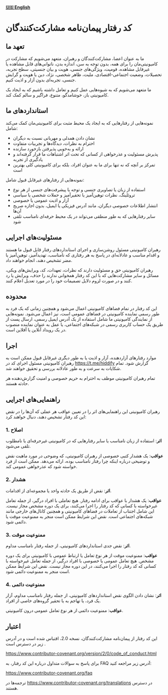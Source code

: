 [**🇺🇸 English**](/CODE_OF_CONDUCT.md)

# کد رفتار پیمان‌نامه مشارکت‌کنندگان

## تعهد ما

ما به عنوان اعضا، مشارکت‌کنندگان و رهبران، متعهد می‌شویم که مشارکت در کامیونیتی‌مان را برای همه، بدون توجه به سن، اندازه بدن، ناتوانی‌های قابل مشاهده یا غیرقابل مشاهده، قومیت، ویژگی‌های جنسی، هویت و بیان جنسیتی، سطح تجربه، تحصیلات، وضعیت اجتماعی-اقتصادی، ملیت، ظاهر شخصی، نژاد، دین یا هویت و گرایش جنسی، تجربه‌ای بدون آزار و اذیت کنیم.

ما متعهد می‌شویم که به شیوه‌هایی عمل کنیم و تعامل داشته باشیم که به ایجاد یک کامیونیتی باز، خوشامدگو، متنوع، فراگیر و سالم کمک کند.

## استانداردهای ما

نمونه‌هایی از رفتارهایی که به ایجاد یک محیط مثبت برای کامیونیتی‌مان کمک می‌کند شامل:

* نشان دادن همدلی و مهربانی نسبت به دیگران
* احترام به نظرات، دیدگاه‌ها و تجربیات متفاوت
* ارائه و به‌خوبی پذیرفتن بازخورد سازنده
* پذیرش مسئولیت و عذرخواهی از کسانی که تحت اثر اشتباهات ما قرار گرفته‌اند و یادگیری از تجربه
* تمرکز بر آنچه که نه تنها برای ما به عنوان افراد، بلکه برای کامیونیتی کلی بهترین است

نمونه‌هایی از رفتارهای غیرقابل قبول شامل:

* استفاده از زبان یا تصاویری جنسی و توجه یا پیشرفت‌های جنسی از هر نوع
* تروئلینگ، نظرات توهین‌آمیز یا تحقیرآمیز و حملات شخصی یا سیاسی
* آزار و اذیت عمومی یا خصوصی
* انتشار اطلاعات خصوصی دیگران، مانند آدرس فیزیکی یا ایمیل، بدون اجازه صریح آن‌ها
* سایر رفتارهایی که به طور منطقی می‌تواند در یک محیط حرفه‌ای نامناسب تلقی شود

## مسئولیت‌های اجرایی

رهبران کامیونیتی مسئول روشن‌سازی و اجرای استانداردهای رفتار قابل قبول ما هستند و اقدام مناسب و عادلانه‌ای در پاسخ به هر رفتاری که نامناسب، تهدیدآمیز، توهین‌آمیز یا مضر تشخیص دهند، انجام خواهند داد.

رهبران کامیونیتی حق و مسئولیت دارند که نظرات، تعهدات، کد، ویرایش‌های ویکی، مسائل و سایر مشارکت‌هایی که با این کد رفتار همخوانی ندارند را حذف، ویرایش یا رد کنند و در صورت لزوم دلایل تصمیمات خود را در مورد تعدیل اعلام کنند.

## محدوده

این کد رفتار در تمام فضاهای کامیونیتی اعمال می‌شود و همچنین زمانی که یک فرد به طور رسمی نماینده کامیونیتی در فضاهای عمومی است، نیز اعمال می‌شود. نمونه‌هایی از نمایندگی کامیونیتی ما شامل استفاده از یک آدرس ایمیل رسمی، ارسال پست از طریق یک حساب کاربری رسمی در شبکه‌های اجتماعی، یا عمل به عنوان نماینده منصوب در یک رویداد آنلاین یا آفلاین است.

## اجرا

موارد رفتارهای آزاردهنده، آزار و اذیت یا به طور دیگری غیرقابل قبول ممکن است به رهبران کامیونیتی مسئول اجرای کد در https://t.me/hiddify گزارش شود. تمام شکایات به سرعت و به طور عادلانه بررسی و تحقیق خواهند شد.

تمام رهبران کامیونیتی موظف به احترام به حریم خصوصی و امنیت گزارش‌دهنده هر حادثه هستند.

## راهنمایی‌های اجرایی
رهبران کامیونیتی این راهنمایی‌های اثر را در تعیین عواقب هر عملی که آن‌ها را در نقض این کد رفتار تشخیص دهند، دنبال خواهند کرد:

### 1. اصلاح

**اثر**: استفاده از زبان نامناسب یا سایر رفتارهایی که در کامیونیتی غیرحرفه‌ای یا نامطلوب تلقی می‌شود.

**عواقب**: یک هشدار کتبی خصوصی از رهبران کامیونیتی، که وضوحی در مورد ماهیت نقض و توضیحی درباره اینکه چرا رفتار نامناسب بوده، ارائه می‌دهد. ممکن است از فرد خواسته شود که عذرخواهی عمومی کند.

### 2. هشدار

**اثر**: نقض از طریق یک حادثه واحد یا مجموعه‌ای از اقدامات.

**عواقب**: یک هشدار با عواقب برای ادامه رفتار. هیچ تعاملی با افراد درگیر، از جمله تعامل غیرخواسته با کسانی که کد رفتار را اجرا می‌کنند، برای یک دوره مشخص مجاز نیست. این شامل اجتناب از تعاملات در فضاهای کامیونیتی و همچنین کانال‌های خارجی مانند شبکه‌های اجتماعی است. نقض این شرایط ممکن است منجر به ممنوعیت موقت یا دائمی شود.

### 3. ممنوعیت موقت

**اثر**: نقض جدی استانداردهای کامیونیتی، از جمله رفتار نامناسب مداوم.

**عواقب**: ممنوعیت موقت از هر نوع تعامل یا ارتباط عمومی با کامیونیتی برای یک دوره مشخص. هیچ تعامل عمومی یا خصوصی با افراد درگیر، از جمله تعامل غیرخواسته با کسانی که کد رفتار را اجرا می‌کنند، در این دوره مجاز نیست. نقض این شرایط ممکن است منجر به ممنوعیت دائمی شود.

### 4. ممنوعیت دائمی

**اثر**: نشان دادن الگوی نقض استانداردهای کامیونیتی، از جمله رفتار نامناسب مداوم، آزار یک فرد، یا تهاجم به یا تحقیر گروه‌های خاصی از افراد.

**عواقب**: ممنوعیت دائمی از هر نوع تعامل عمومی درون کامیونیتی.

## اعتبار

این کد رفتار از پیمان‌نامه مشارکت‌کنندگان، نسخه 2.0، اقتباس شده است و در آدرس زیر در دسترس است .

https://www.contributor-covenant.org/version/2/0/code_of_conduct.html 

برای پاسخ به سوالات متداول درباره این کد رفتار، به FAQ آدرس زیر مراجعه کنید: 

https://www.contributor-covenant.org/faq 

ترجمه‌ها در
https://www.contributor-covenant.org/translations 
در دسترس هستند.